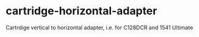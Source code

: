 # cartridge-horizontal-adapter
Cartrdige vertical to horizontal adapter, i.e. for C128DCR and 1541 Ultimate
